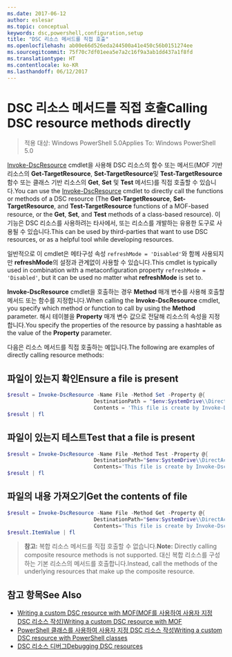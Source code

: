 ```yaml
---
ms.date: 2017-06-12
author: eslesar
ms.topic: conceptual
keywords: dsc,powershell,configuration,setup
title: "DSC 리소스 메서드를 직접 호출"
ms.openlocfilehash: ab00e66d526eda244500a41e450c56b0151274ee
ms.sourcegitcommit: 75f70c7df01eea5e7a2c16f9a3ab1dd437a1f8fd
ms.translationtype: HT
ms.contentlocale: ko-KR
ms.lasthandoff: 06/12/2017
---
```

# <a name="calling-dsc-resource-methods-directly"></a><span data-ttu-id="4e5a7-103">DSC 리소스 메서드를 직접 호출</span><span class="sxs-lookup"><span data-stu-id="4e5a7-103">Calling DSC resource methods directly</span></span>

><span data-ttu-id="4e5a7-104">적용 대상: Windows PowerShell 5.0</span><span class="sxs-lookup"><span data-stu-id="4e5a7-104">Applies To: Windows PowerShell 5.0</span></span>

<span data-ttu-id="4e5a7-105">[Invoke-DscResource](https://technet.microsoft.com/en-us/library/mt517869.aspx) cmdlet을 사용해 DSC 리소스의 함수 또는 메서드(MOF 기반 리소스의 **Get-TargetResource**, **Set-TargetResource**및 **Test-TargetResource** 함수 또는 클래스 기반 리소스의 **Get**, **Set** 및 **Test** 메서드)를 직접 호출할 수 있습니다.</span><span class="sxs-lookup"><span data-stu-id="4e5a7-105">You can use the [Invoke-DscResource](https://technet.microsoft.com/en-us/library/mt517869.aspx) cmdlet to directly call the functions or methods of a DSC resource (The **Get-TargetResource**, **Set-TargetResource**, and **Test-TargetResource** functions of a MOF-based resource, or the **Get**, **Set**, and **Test** methods of a class-based resource).</span></span> <span data-ttu-id="4e5a7-106">이 기능은 DSC 리소스를 사용하려는 타사에서, 또는 리소스를 개발하는 유용한 도구로 사용될 수 있습니다.</span><span class="sxs-lookup"><span data-stu-id="4e5a7-106">This can be used by third-parties that want to use DSC resources, or as a helpful tool while developing resources.</span></span> 

<span data-ttu-id="4e5a7-107">일반적으로 이 cmdlet은 메타구성 속성 `refreshMode = 'Disabled'`와 함께 사용되지만 **refreshMode**의 설정과 관계없이 사용할 수 있습니다.</span><span class="sxs-lookup"><span data-stu-id="4e5a7-107">This cmdlet is typically used in combination with a metaconfiguration property `refreshMode = 'Disabled'`, but it can be used no matter what **refreshMode** is set to.</span></span>

<span data-ttu-id="4e5a7-108">**Invoke-DscResource** cmdlet을 호출하는 경우 **Method** 매개 변수를 사용해 호출할 메서드 또는 함수를 지정합니다.</span><span class="sxs-lookup"><span data-stu-id="4e5a7-108">When calling the **Invoke-DscResource** cmdlet, you specify which method or function to call by using the **Method** parameter.</span></span> <span data-ttu-id="4e5a7-109">해시 테이블을 **Property** 매개 변수 값으로 전달해 리소스의 속성을 지정합니다.</span><span class="sxs-lookup"><span data-stu-id="4e5a7-109">You specify the properties of the resource by passing a hashtable as the value of the **Property** parameter.</span></span>

<span data-ttu-id="4e5a7-110">다음은 리소스 메서드를 직접 호출하는 예입니다.</span><span class="sxs-lookup"><span data-stu-id="4e5a7-110">The following are examples of directly calling resource methods:</span></span>

## <a name="ensure-a-file-is-present"></a><span data-ttu-id="4e5a7-111">파일이 있는지 확인</span><span class="sxs-lookup"><span data-stu-id="4e5a7-111">Ensure a file is present</span></span>

```powershell
$result = Invoke-DscResource -Name File -Method Set -Property @{
                            DestinationPath = "$env:SystemDrive\\DirectAccess.txt";
                            Contents = 'This file is create by Invoke-DscResource'} -Verbose
$result | fl
```

## <a name="test-that-a-file-is-present"></a><span data-ttu-id="4e5a7-112">파일이 있는지 테스트</span><span class="sxs-lookup"><span data-stu-id="4e5a7-112">Test that a file is present</span></span>

```powershell
$result = Invoke-DscResource -Name File -Method Test -Property @{
                            DestinationPath="$env:SystemDrive\\DirectAccess.txt";
                            Contents='This file is create by Invoke-DscResource'} -Verbose
$result | fl
```

## <a name="get-the-contents-of-file"></a><span data-ttu-id="4e5a7-113">파일의 내용 가져오기</span><span class="sxs-lookup"><span data-stu-id="4e5a7-113">Get the contents of file</span></span>

```powershell
$result = Invoke-DscResource -Name File -Method Get -Property @{
                            DestinationPath="$env:SystemDrive\\DirectAccess.txt";
                            Contents='This file is create by Invoke-DscResource'} -Verbose
$result.ItemValue | fl
```

><span data-ttu-id="4e5a7-114">**참고:** 복합 리소스 메서드를 직접 호출할 수 없습니다.</span><span class="sxs-lookup"><span data-stu-id="4e5a7-114">**Note:** Directly calling composite resource methods is not supported.</span></span> <span data-ttu-id="4e5a7-115">대신 복합 리소스를 구성하는 기본 리소스의 메서드를 호출합니다.</span><span class="sxs-lookup"><span data-stu-id="4e5a7-115">Instead, call the methods of the underlying resources that make up the composite resource.</span></span>

## <a name="see-also"></a><span data-ttu-id="4e5a7-116">참고 항목</span><span class="sxs-lookup"><span data-stu-id="4e5a7-116">See Also</span></span>
- [<span data-ttu-id="4e5a7-117">Writing a custom DSC resource with MOF(MOF를 사용하여 사용자 지정 DSC 리소스 작성)</span><span class="sxs-lookup"><span data-stu-id="4e5a7-117">Writing a custom DSC resource with MOF</span></span>](authoringResourceMOF.md) 
- [<span data-ttu-id="4e5a7-118">PowerShell 클래스를 사용하여 사용자 지정 DSC 리소스 작성</span><span class="sxs-lookup"><span data-stu-id="4e5a7-118">Writing a custom DSC resource with PowerShell classes</span></span>](authoringResourceClass.md)
- [<span data-ttu-id="4e5a7-119">DSC 리소스 디버그</span><span class="sxs-lookup"><span data-stu-id="4e5a7-119">Debugging DSC resources</span></span>](debugResource.md)

